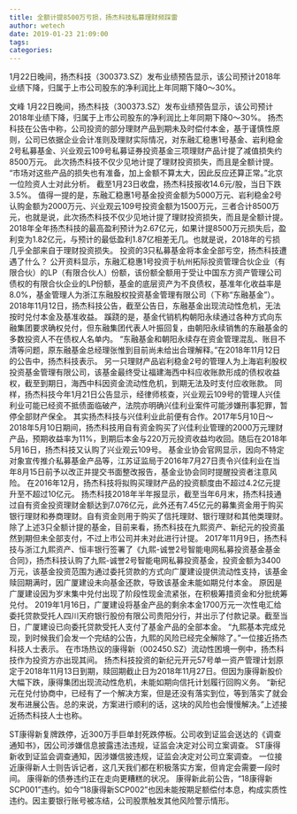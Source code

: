```yaml
---
title: 全额计提8500万亏损，扬杰科技私募理财频踩雷
author: wetech
date: 2019-01-23 21:09:00
tags: 
categories: 
---
```

1月22日晚间，扬杰科技（300373.SZ）发布业绩预告显示，该公司预计2018年业绩下降，归属于上市公司股东的净利润比上年同期下降0～30%。
<!-- more -->
文峰
1月22日晚间，扬杰科技（300373.SZ）发布业绩预告显示，该公司预计2018年业绩下降，归属于上市公司股东的净利润比上年同期下降0～30%。
扬杰科技在公告中称，公司投资的部分理财产品到期未及时偿付本金，基于谨慎性原则，公司已依据企业会计准则及理财实际情况，对东融汇稳惠1号基金、岩利稳金2号私募基金、兴业观云109号私募证券投资基金三项理财产品计提了减值损失约8500万元。
此次扬杰科技不仅少见地计提了理财投资损失，而且是全额计提。
“市场对这些产品的损失也有准备，加上金额不算太大，因此反应还算正常。”北京一位险资人士对此分析。
截至1月23日收盘，扬杰科技报收14.6元/股，当日下跌3.5%。
值得一提的是，东融汇稳惠1号基金投资金额为5000万元、岩利稳金2号认购金额为2000万元、兴业观云109号投资金额为1500万元，三者合计8500万元，也就是说，此次扬杰科技不仅少见地计提了理财投资损失，而且是全额计提。
2018年全年扬杰科技的最高盈利预计为2.67亿元，如果计提8500万元损失后，盈利变为1.82亿元，与预计的最低盈利1.87亿相差无几。也就是说，2018年的亏损几乎全部来自于理财投资损失。
投资的3只私募基金将本金全部亏空，扬杰科技遭遇了什么？
公开资料显示，东融汇稳惠1号投资于杭州拓际投资管理合伙企业（有限合伙）的LP（有限合伙人）份额，该份额全额用于受让中国东方资产管理公司债权的有限合伙企业的LP份额，基金的底层资产为不良债权，基准年化收益率是8.0%，基金管理人为浙江东融股权投资基金管理有限公司（下称“东融基金”）。
2018年11月12日，扬杰科技公告，截至公告日，东融基金出现流动性危机，无法按时兑付本金及基准收益。
蹊跷的是，基金代销机构朝阳永续通过各种方式向东融集团要求确权兑付，但东融集团代表人叶振回复，由朝阳永续销售的东融基金的多数投资人不在债权人名单内。
“东融基金和朝阳永续存在资金管理混乱、账目不清等问题，原东融基金总经理张惟到目前尚未给出合理解释。”在2018年11月12日的公告中，扬杰科技表示。
另一只理财产品岩利稳金2号的管理人为上海岩利股权投资基金管理有限公司，该基金最终受让福建海西中科应收账款形成的债权收益权，截至到期日，海西中科因资金流动性危机，到期无法及时支付应收账款。
同样，扬杰科技今年1月21日公告显示，经律师核查，兴业观云109号的管理人兴佳利业可能已经资不抵债面临破产，法院亦明确兴佳利业案件可能涉嫌刑事犯罪，暂停全部财产保全。
其实扬杰科技与兴佳利业此前便有合作。2017年5月10日～2018年5月10日期间，扬杰科技用自有资金购买了兴佳利业管理的2000万元理财产品，预期收益率为11%，到期后本金与220万元投资收益均收回。随后在2018年5月16日，扬杰科技又认购了兴业观云109号。
基金业协会官网显示，因向不特定对象宣传推介私募基金产品等，江苏证监局于2016年7月27日责令兴佳利业在当年8月15日前予以改正并提交书面整改报告，基金业协会同时提醒投资者注意风险。
在2016年12月，扬杰科技将拟购买理财产品的投资额度由不超过4.2亿元提升至不超过10亿元。
扬杰科技2018年半年报显示，截至当年6月末，扬杰科技通过自有资金投资理财金额达到7.076亿元，此外还有7.45亿元的募集资金用于购买银行理财和券商理财。自有资金则用于购买了信托理财、银行理财和其他类理财。
除了上述3只全额计提的基金，目前来看，扬杰科技在九熙资产、新纪元的投资虽然到期但未全部支付，不过上市公司并未对此进行计提。
2017年11月9日，扬杰科技与浙江九熙资产、恒丰银行签署了《九熙-诚誉2号智能电网私募投资基金基金合同》，扬杰科技认购了九熙-诚誉2号智能电网私募投资基金，投资金额为3400万元，该基金投资范围为通过委托贷款的方式向广厦建设提供流动性支持，该基金赎回期满时，因广厦建设未向基金还款，导致该基金未能如期兑付本金。
原因是广厦建设因为岁末集中兑付出现了阶段性现金流紧张，在积极筹措资金和分批统筹兑付。
2019年1月16日，广厦建设将基金产品的剩余本金1700万元一次性电汇给委托贷款受托人四川天府银行股份有限公司贵阳分行，并出示了付款记录。截至当日，广厦建设已向委托贷款受托人支付了基金产品的全部本金。
“九熙基本完成兑现，到时候我们会发一个完结的公告，九熙的风险已经完全解除了。”一位接近扬杰科技人士表示。
在市场热议的康得新（002450.SZ）流动性困境一例中，扬杰科技作为投资方亦出现其间。
扬杰科技投资的新纪元开元57号单一资产管理计划原定于2018年11月13日到期，赎回期截止日为2018年11月27日。但因为康得新股价大幅下跌，康得集团出现流动性危机，未能如期向信托计划履行回购义务。
“新纪元在兑付协商中，已经有了一个解决方案，但是还没有落实到位，等到落实了就会发布进展公告。总的来说，方案进行顺利的话，这块的风险也会慢慢解决。”上述接近扬杰科技人士也称。
 
 
ST康得新复牌跌停，近300万手巨单封死跌停板。公司收到证监会送达的《调查通知书》，因公司涉嫌信息披露违法违规，证监会决定对公司立案调查。
ST康得新收到证监会调查通知，因涉嫌信披违规，证监会决定对公司立案调查。
一位接近康得新人士则告诉记者，这几天我们都在积极落实方案，但肯定会需要一段时间。
康得新的债券违约正在走向更糟糕的状况。
康得新此前公告，“18康得新SCP001”违约。如今“18康得新SCP002”也因未能按期足额偿付本息，构成实质性违约。因主要银行账号被冻结，公司股票触发其他风险警示情形。
